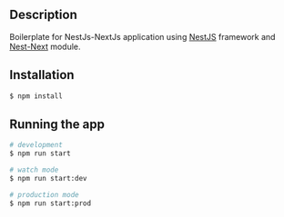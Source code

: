 ## Description

Boilerplate for NestJs-NextJs application using [NestJS](https://github.com/nestjs/nest) framework and [Nest-Next](https://github.com/kyle-mccarthy/nest-next) module.

## Installation

```bash
$ npm install
```

## Running the app

```bash
# development
$ npm run start

# watch mode
$ npm run start:dev

# production mode
$ npm run start:prod
```
